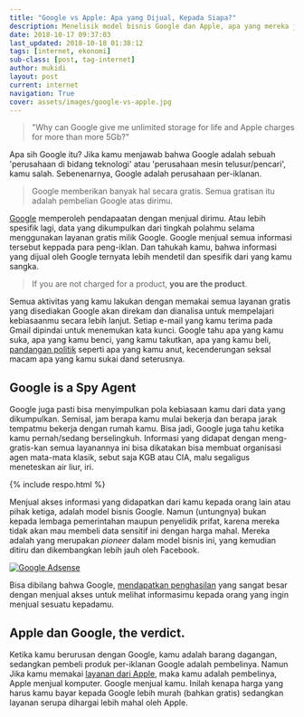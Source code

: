 ```yaml
---
title: "Google vs Apple: Apa yang Dijual, Kepada Siapa?"
description: Menelisik model bisnis Google dan Apple, apa yang mereka jual dan kepada siapa mereka menjual. Kenapa layanan Apple berbayar, sedangkan Google bisa gratis?
date: 2018-10-17 09:37:03
last_updated: 2018-10-18 01:38:12
tags: [internet, ekonomi]
sub-class: [post, tag-internet]
author: mukidi
layout: post
current: internet
navigation: True
cover: assets/images/google-vs-apple.jpg
---
```

> "Why can Google give me unlimited storage for life and Apple charges for more than more 5Gb?"

Apa sih Google itu? Jika kamu menjawab bahwa Google adalah sebuah 'perusahaan di bidang teknologi' atau 'perusahaan mesin telusur/pencari', kamu salah. Sebenenarnya, Google adalah perusahaan per-iklanan.

> Google memberikan banyak hal secara gratis. Semua gratisan itu adalah pembelian Google atas dirimu.

<ins class="adsbygoogle" style="display:block" data-ad-client="ca-pub-8526606076277673" data-ad-slot="8771412334" data-ad-format="auto" data-full-width-responsive="true"></ins><script>(adsbygoogle = window.adsbygoogle || []).push({});</script>

<a href="https://www.google.com/">Google</a> memperoleh pendapaatan dengan menjual dirimu. Atau lebih spesifik lagi, data yang dikumpulkan dari tingkah polahmu selama menggunakan layanan gratis milik Google. Google menjual semua informasi tersebut keppada para peng-iklan. Dan tahukah kamu, bahwa informasi yang dijual oleh Google ternyata lebih mendetil dan spesifik dari yang kamu sangka.

> If you are not charged for a product, **you are the product**.

Semua aktivitas yang kamu lakukan dengan memakai semua layanan gratis yang disediakan Google akan direkam dan dianalisa untuk mempelajari kebiasaanmu secara lebih lanjut. Setiap e-mail yang kamu terima pada Gmail dipindai untuk menemukan kata kunci. Google tahu apa yang kamu suka, apa yang kamu benci, yang kamu takutkan, apa yang kamu beli, [pandangan politik](https://www.paciran.com/ketika-angka-bisa-saling-baku-hantam) seperti apa yang kamu anut, kecenderungan seksal macam apa yang kamu sukai dand seterusnya.

## Google is a Spy Agent

Google juga pasti bisa menyimpulkan pola kebiasaan kamu dari data yang dikumpulkan. Semisal, jam berapa kamu mulai bekerja dan berapa jarak tempatmu bekerja dengan rumah kamu. Bisa jadi, Google juga tahu ketika kamu pernah/sedang berselingkuh. Informasi yang didapat dengan meng-gratis-kan semua layanannya ini bisa dikatakan bisa membuat organisasi agen mata-mata klasik, sebut saja KGB atau CIA, malu segaligus meneteskan air liur, iri.

{% include respo.html %}

Menjual akses informasi yang didapatkan dari kamu kepada orang lain atau pihak ketiga, adalah model bisnis Google. Namun (untungnya) bukan kepada lembaga pemerintahan maupun penyelidik prifat, karena mereka tidak akan mau membeli data sensitif ini dengan harga mahal. Mereka adalah yang merupakan _pioneer_ dalam model bisnis ini, yang kemudian ditiru dan dikembangkan lebih jauh oleh Facebook.

[![Google Adsense](https://i0.wp.com/www.paciran.com/assets/images/google-Adsense.png?resize=640,320)](assets/images/google-Adsense.png)

Bisa dibilang bahwa Google, [mendapatkan penghasilan](https://www.paciran.com/jangan-ngeblog-kamu-gak-akan-kuat) yang sangat besar dengan menjual akses untuk melihat informasimu kepada orang yang ingin menjual sesuatu kepadamu.

## Apple dan Google, the verdict.

Ketika kamu berurusan dengan Google, kamu adalah barang dagangan, sedangkan pembeli produk per-iklanan Google adalah pembelinya. Namun Jika kamu memakai [layanan dari Apple](https://www.paciran.com/how-to-reset-your-apple-id-password), maka kamu adalah pembelinya, Apple menjual komputer. Google menjual kamu. Inilah kenapa harga yang harus kamu bayar kepada Google lebih murah (bahkan gratis) sedangkan layanan serupa dihargai lebih mahal oleh Apple.
